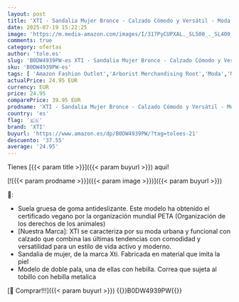 ```yaml
---
layout: post
title: 'XTI - Sandalia Mujer Bronce - Calzado Cómodo y Versátil - Moda casual - Modelo 14273802  Talla 39 '
date: 2025-07-19 15:22:25
image: 'https://m.media-amazon.com/images/I/317PyCUPXAL._SL500_._SL400_.jpg'
comments: true
category: ofertas
author: 'tole.es'
slug: 'B0DW4939PW-es XTI - Sandalia Mujer Bronce - Calzado Cómodo y Versátil -...'
sku: 'B0DW4939PW-es'
tags: [ 'Amazon Fashion Outlet','Arborist Merchandising Root','Moda','Moda Mujer','Sandalias de vestir para mujer','Sandalias y chanclas para mujer','Self Service','Special Features Stores','Womens Shoes','Zapatos para mujer','c8538d25-3af9-48d3-aeff-5f3ce5572a36_0','c8538d25-3af9-48d3-aeff-5f3ce5572a36_2801','sandalia','xti','🇪🇸', ]
actualPrice: 24.95 EUR
currency: EUR
price: 24.95
comparePrice: 39.95 EUR
prodname: 'XTI - Sandalia Mujer Bronce - Calzado Cómodo y Versátil - Moda casual - Modelo 14273802  Talla 39 '
country: 'es'
flag: '🇪🇸'
brand: 'XTI'
buyurl: 'https://www.amazon.es/dp/B0DW4939PW/?tag=tolees-21'
descuento: '37.55'
average: '24.95'
---
```


Tienes [{{< param title >}}]({{< param buyurl >}}) aqui!

[![{{< param prodname >}}]({{< param image >}})]({{< param buyurl >}})

🔎:

- Suela gruesa de goma antideslizante. Este modelo ha obtenido el certificado vegano por la organización mundial PETA (Organización de los derechos de los animales)
- [Nuestra Marca]: XTI se caracteriza por su moda urbana y funcional con calzado que combina las últimas tendencias con comodidad y versatilidad para un estilo de vida activo y moderno.
- Sandalia de mujer, de la marca Xti. Fabricada en material que imita la piel
- Modelo de doble pala, una de ellas con hebilla. Correa que sujeta al tobillo con hebilla metalica

[🛒 Comprar!!!]({{< param buyurl >}})
{{<world>}}B0DW4939PW{{</world>}}
